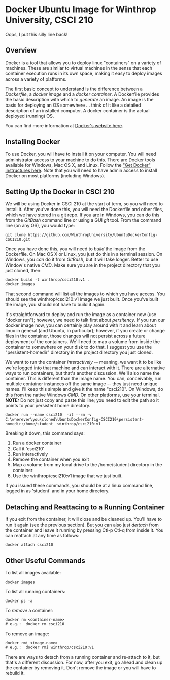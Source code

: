 # Docker Ubuntu Image for Winthrop University, CSCI 210

Oops, I put this silly line back!

## Overview
Docker is a tool that allows you to deploy linux "containers" on a variety of machines.  These are similar to virtual machines in the sense that each container execution runs in its own space, making it easy to deploy images across a variety of platforms.

The first basic concept to understand is the difference between a *Dockerfile*, a *docker image* and a *docker container*.  A Dockerfile provides the basic description with which to *generate* an image.  An image is the basis for deploying an OS somewhere ... think of it like a detailed description of an installed computer.  A docker container is the actual deployed (running) OS.

You can find more information at [Docker's website here](https://docs.docker.com/get-started/overview/).

## Installing Docker
To use Docker, you will have to install it on your computer.  You will need administrator access to your machine to do this.  There are Docker tools available for Windows, Mac OS X, and Linux.  Follow the ["Get Docker" instructures here](https://docs.docker.com/get-docker/).  Note that you will need to have admin access to install Docker on most platforms (including Windows).


## Setting Up the Docker in CSCI 210
We will be using Docker in CSCI 210 at the start of term, so you will need to install it.  After you've done this, you will need the Dockerfile and other files, which we have stored in a git repo.  If you are in Windows, you can do this from the *GitBash* command line or using a GUI *git* tool.  From the command line (on any OS), you would type:

```
git clone https://github.com/WinthropUniversity/UbuntuDockerConfig-CSCI210.git
```

Once you have done this, you will need to *build* the image from the Dockerfile.  On Mac OS X or Linux, you just do this in a terminal session. On Windows, you *can* do it from *GitBash*, but it will take longer.  Better to use Window's native *CMD*.  Make sure you are in the project directory that you just cloned, then:

```
docker build -t winthrop/csci210:v1 .
docker images
```

That second command will list all the images to which you have access.  You should see the winthrop/csci210:v1 image we just built.  Once you've built the image, you should not have to build it again.

It's straightforward to deploy and run the image as a container now (use "docker run"); however, we need to talk first about *persitency*.  If you run our docker image now, you can certainly play around with it and learn about linux in general (and Ubuntu, in particular); however, if you create or change files in the container, those changes will not persist across a future deployment of the containers.  We'll need to map a volume from inside the container to somewhere on your disk to do that.  I suggest you use the "persistent-homedir" directory in the project directory you just cloned.

We want to run the container *interactively* -- meaning, we want it to be like we're logged into that machine and can interact with it.  There are alternative ways to run containers, but that's another discussion.  We'll also name the container.  This is different than the image name.  You can, conceivably, run multiple container instances off the same image -- they just need unique names.  I'll keep this simple and give it the name "csci210".  On Windows, do this from the native Windows *CMD*.  On other platforms, use your terminal.  **NOTE:** Do not just copy and paste this line; you need to edit the path so it points to your persistent home directory.

```
docker run --name csci210  -it --rm -v C:\wherever\you\cloned\UbuntuDockerConfig-CSCI210\persistent-homedir:/home/student  winthrop/csci210:v1
```

Breaking it down, this command says:
1. Run a docker container
2. Call it 'csci210'
3. Run interactively
4. Remove the container when you exit
5. Map a volume from my local drive to the /home/student directory in the container
6. Use the winthrop/csci210:v1 image that we just built.

If you issued these commands, you should be at a linux command line, logged in as 'student' and in your home directory.

## Detaching and Reattacing to a Running Container
If you exit from the container, it will close and be cleaned up.  You'll have to run it again (see the previous section).  But you can also just *dettach* from the container and leave it running by pressing Ctl-p Ctl-q from inside it.  You can reattach at any time as follows:
```
docker attach csci210
```

## Other Useful Commands

To list all images available:
```
docker images
```

To list all running containers:
```
docker ps -a
```

To *remove* a container:
```
docker rm <container-name>
# e.g.:  docker rm csci210
```

To remove an image:
```
docker rmi <image-name>
# e.g.:  docker rmi winthrop/csci210:v1
```

There are ways to detach from a running container and re-attach to it, but that's a different discussion.  For now, after you exit, go ahead and clean up the container by removing it.  Don't remove the image or you will have to rebuild it.


